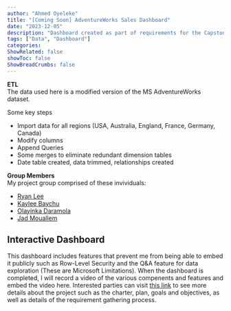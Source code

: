 ```yaml
---
author: "Ahmed Oyeleke"
title: "[Coming Soon] AdventureWorks Sales Dashboard"
date: "2023-12-05"
description: "Dashboard created as part of requirements for the Capstone Project in my SAIT Business Intelligence Program"
tags: ["Data", "Dashboard"]
categories: 
ShowRelated: false
showToc: false
ShowBreadCrumbs: false
---
```


**ETL**  
The data used here is a modified version of the MS AdventureWorks dataset.

Some key steps
- Import data for all regions (USA, Australia, England, France, Germany, Canada)
- Modify columns
- Append Queries
- Some merges to eliminate redundant dimension tables
- Date table created, data trimmed, relationships created


**Group Members**  
My project group comprised of these invividuals:
- [Ryan Lee](https://www.linkedin.com/in/ryan-lee-r1012/)
- [Kaylee Baychu](https://sites.google.com/view/kaylee-baychu/home)
- [Olayinka Daramola](https://www.linkedin.com/in/olayinka-daramola-1b323a92/)
- [Jad Mouallem](https://www.linkedin.com/in/jad-mouallem/)

## Interactive Dashboard
This dashboard includes features that prevent me from being able to embed it publicly such as Row-Level Security and the Q&A feature for data exploration (These are Microsoft Limitations). When the dashboard is completed, I will record a video of the various compenents and features and embed the video here. Interested parties can visit [this link](https://docs.google.com/document/d/13qNz6BrdMxoQI8GQkyEx_Z4moBmirAUBOE3fIkusyWw/edit) to see more details about the project such as the charter, plan, goals and objectives, as well as details of the requirement gathering process.
